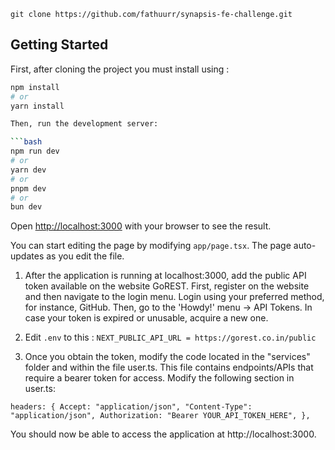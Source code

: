 `git clone https://github.com/fathuurr/synapsis-fe-challenge.git`

## Getting Started

First, after cloning the project you must install using :

````bash
npm install
# or
yarn install

Then, run the development server:

```bash
npm run dev
# or
yarn dev
# or
pnpm dev
# or
bun dev
````

Open [http://localhost:3000](http://localhost:3000) with your browser to see the result.

You can start editing the page by modifying `app/page.tsx`. The page auto-updates as you edit the file.

1. After the application is running at localhost:3000, add the public API token available on the website GoREST. First, register on the website and then navigate to the login menu. Login using your preferred method, for instance, GitHub. Then, go to the 'Howdy!' menu -> API Tokens. In case your token is expired or unusable, acquire a new one.

2. Edit `.env` to this : `NEXT_PUBLIC_API_URL = https://gorest.co.in/public`

3. Once you obtain the token, modify the code located in the "services" folder and within the file user.ts. This file contains endpoints/APIs that require a bearer token for access. Modify the following section in user.ts:

`headers: {
      Accept: "application/json",
      "Content-Type": "application/json",
      Authorization:
        "Bearer YOUR_API_TOKEN_HERE",
    },`

You should now be able to access the application at http://localhost:3000.
